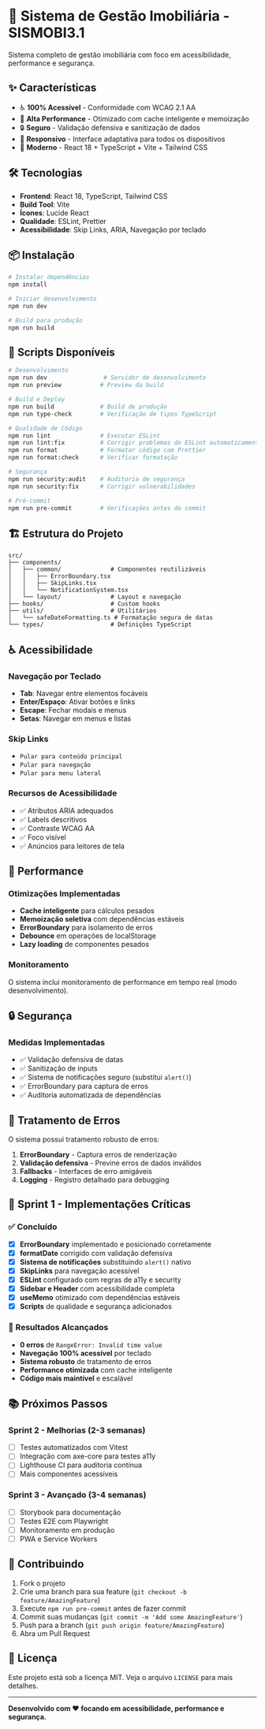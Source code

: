 # 🏢 Sistema de Gestão Imobiliária - SISMOBI3.1

Sistema completo de gestão imobiliária com foco em acessibilidade, performance e segurança.

## ✨ Características

- ♿ **100% Acessível** - Conformidade com WCAG 2.1 AA
- 🚀 **Alta Performance** - Otimizado com cache inteligente e memoização
- 🔒 **Seguro** - Validação defensiva e sanitização de dados
- 📱 **Responsivo** - Interface adaptativa para todos os dispositivos
- 🎨 **Moderno** - React 18 + TypeScript + Vite + Tailwind CSS

## 🛠️ Tecnologias

- **Frontend**: React 18, TypeScript, Tailwind CSS
- **Build Tool**: Vite
- **Ícones**: Lucide React
- **Qualidade**: ESLint, Prettier
- **Acessibilidade**: Skip Links, ARIA, Navegação por teclado

## 📦 Instalação

```bash
# Instalar dependências
npm install

# Iniciar desenvolvimento
npm run dev

# Build para produção
npm run build
```

## 🧪 Scripts Disponíveis

```bash
# Desenvolvimento
npm run dev                # Servidor de desenvolvimento
npm run preview           # Preview da build

# Build e Deploy
npm run build             # Build de produção
npm run type-check        # Verificação de tipos TypeScript

# Qualidade de Código
npm run lint              # Executar ESLint
npm run lint:fix          # Corrigir problemas do ESLint automaticamente
npm run format            # Formatar código com Prettier
npm run format:check      # Verificar formatação

# Segurança
npm run security:audit    # Auditoria de segurança
npm run security:fix      # Corrigir vulnerabilidades

# Pré-commit
npm run pre-commit        # Verificações antes do commit
```

## 🏗️ Estrutura do Projeto

```
src/
├── components/
│   ├── common/              # Componentes reutilizáveis
│   │   ├── ErrorBoundary.tsx
│   │   ├── SkipLinks.tsx
│   │   └── NotificationSystem.tsx
│   └── layout/              # Layout e navegação
├── hooks/                   # Custom hooks
├── utils/                   # Utilitários
│   └── safeDateFormatting.ts # Formatação segura de datas
└── types/                   # Definições TypeScript
```

## ♿ Acessibilidade

### Navegação por Teclado
- **Tab**: Navegar entre elementos focáveis
- **Enter/Espaço**: Ativar botões e links
- **Escape**: Fechar modais e menus
- **Setas**: Navegar em menus e listas

### Skip Links
- `Pular para conteúdo principal`
- `Pular para navegação`
- `Pular para menu lateral`

### Recursos de Acessibilidade
- ✅ Atributos ARIA adequados
- ✅ Labels descritivos
- ✅ Contraste WCAG AA
- ✅ Foco visível
- ✅ Anúncios para leitores de tela

## 🚀 Performance

### Otimizações Implementadas
- **Cache inteligente** para cálculos pesados
- **Memoização seletiva** com dependências estáveis
- **ErrorBoundary** para isolamento de erros
- **Debounce** em operações de localStorage
- **Lazy loading** de componentes pesados

### Monitoramento
O sistema inclui monitoramento de performance em tempo real (modo desenvolvimento).

## 🔒 Segurança

### Medidas Implementadas
- ✅ Validação defensiva de datas
- ✅ Sanitização de inputs
- ✅ Sistema de notificações seguro (substitui `alert()`)
- ✅ ErrorBoundary para captura de erros
- ✅ Auditoria automatizada de dependências

## 🐛 Tratamento de Erros

O sistema possui tratamento robusto de erros:

1. **ErrorBoundary** - Captura erros de renderização
2. **Validação defensiva** - Previne erros de dados inválidos
3. **Fallbacks** - Interfaces de erro amigáveis
4. **Logging** - Registro detalhado para debugging

## 🎯 Sprint 1 - Implementações Críticas

### ✅ Concluído

- [x] **ErrorBoundary** implementado e posicionado corretamente
- [x] **formatDate** corrigido com validação defensiva
- [x] **Sistema de notificações** substituindo `alert()` nativo
- [x] **SkipLinks** para navegação acessível
- [x] **ESLint** configurado com regras de a11y e security
- [x] **Sidebar e Header** com acessibilidade completa
- [x] **useMemo** otimizado com dependências estáveis
- [x] **Scripts** de qualidade e segurança adicionados

### 🎉 Resultados Alcançados

- **0 erros** de `RangeError: Invalid time value`
- **Navegação 100% acessível** por teclado
- **Sistema robusto** de tratamento de erros
- **Performance otimizada** com cache inteligente
- **Código mais maintível** e escalável

## 📚 Próximos Passos

### Sprint 2 - Melhorias (2-3 semanas)
- [ ] Testes automatizados com Vitest
- [ ] Integração com axe-core para testes a11y
- [ ] Lighthouse CI para auditoria contínua
- [ ] Mais componentes acessíveis

### Sprint 3 - Avançado (3-4 semanas)
- [ ] Storybook para documentação
- [ ] Testes E2E com Playwright
- [ ] Monitoramento em produção
- [ ] PWA e Service Workers

## 🤝 Contribuindo

1. Fork o projeto
2. Crie uma branch para sua feature (`git checkout -b feature/AmazingFeature`)
3. Execute `npm run pre-commit` antes de fazer commit
4. Commit suas mudanças (`git commit -m 'Add some AmazingFeature'`)
5. Push para a branch (`git push origin feature/AmazingFeature`)
6. Abra um Pull Request

## 📄 Licença

Este projeto está sob a licença MIT. Veja o arquivo `LICENSE` para mais detalhes.

---

**Desenvolvido com ❤️ focando em acessibilidade, performance e segurança.**
